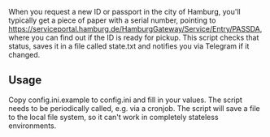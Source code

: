 When you request a new ID or passport in the city of Hamburg, you'll typically get a piece of paper with a serial number, pointing to https://serviceportal.hamburg.de/HamburgGateway/Service/Entry/PASSDA, where you can find out if the ID is ready for pickup. This script checks that status, saves it in a file called state.txt and notifies you via Telegram if it changed.

## Usage

Copy config.ini.example to config.ini and fill in your values. The script needs to be periodically called, e.g. via a cronjob. The script will save a file to the local file system, so it can't work in completely stateless environments.